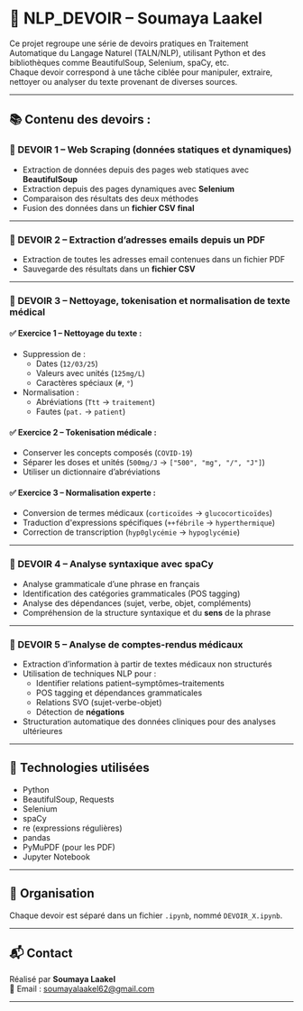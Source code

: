 # 🧠 NLP_DEVOIR – Soumaya Laakel

Ce projet regroupe une série de devoirs pratiques en Traitement Automatique du Langage Naturel (TALN/NLP), utilisant Python et des bibliothèques comme BeautifulSoup, Selenium, spaCy, etc.  
Chaque devoir correspond à une tâche ciblée pour manipuler, extraire, nettoyer ou analyser du texte provenant de diverses sources.

---

## 📚 Contenu des devoirs :

### 📄 DEVOIR 1 – Web Scraping (données statiques et dynamiques)
- Extraction de données depuis des pages web statiques avec **BeautifulSoup**
- Extraction depuis des pages dynamiques avec **Selenium**
- Comparaison des résultats des deux méthodes
- Fusion des données dans un **fichier CSV final**

---

### 📄 DEVOIR 2 – Extraction d’adresses emails depuis un PDF
- Extraction de toutes les adresses email contenues dans un fichier PDF
- Sauvegarde des résultats dans un **fichier CSV**

---

### 📄 DEVOIR 3 – Nettoyage, tokenisation et normalisation de texte médical

#### ✅ Exercice 1 – Nettoyage du texte :
- Suppression de :
  - Dates (`12/03/25`)
  - Valeurs avec unités (`125mg/L`)
  - Caractères spéciaux (`#`, `°`)
- Normalisation :
  - Abréviations (`Ttt` → `traitement`)
  - Fautes (`pat.` → `patient`)

#### ✅ Exercice 2 – Tokenisation médicale :
- Conserver les concepts composés (`COVID-19`)
- Séparer les doses et unités (`500mg/J` → `["500", "mg", "/", "J"]`)
- Utiliser un dictionnaire d’abréviations

#### ✅ Exercice 3 – Normalisation experte :
- Conversion de termes médicaux (`corticoïdes` → `glucocorticoïdes`)
- Traduction d'expressions spécifiques (`++fébrile` → `hyperthermique`)
- Correction de transcription (`hyp0glycémie` → `hypoglycémie`)

---

### 📄 DEVOIR 4 – Analyse syntaxique avec spaCy
- Analyse grammaticale d’une phrase en français
- Identification des catégories grammaticales (POS tagging)
- Analyse des dépendances (sujet, verbe, objet, compléments)
- Compréhension de la structure syntaxique et du **sens** de la phrase

---

### 📄 DEVOIR 5 – Analyse de comptes-rendus médicaux
- Extraction d’information à partir de textes médicaux non structurés
- Utilisation de techniques NLP pour :
  - Identifier relations patient–symptômes–traitements
  - POS tagging et dépendances grammaticales
  - Relations SVO (sujet-verbe-objet)
  - Détection de **négations**
- Structuration automatique des données cliniques pour des analyses ultérieures

---

## 🧰 Technologies utilisées

- Python
- BeautifulSoup, Requests
- Selenium
- spaCy
- re (expressions régulières)
- pandas
- PyMuPDF (pour les PDF)
- Jupyter Notebook

---

## 📂 Organisation

Chaque devoir est séparé dans un fichier `.ipynb`, nommé `DEVOIR_X.ipynb`.

---

## 📬 Contact

Réalisé par **Soumaya Laakel**  
📧 Email : soumayalaakel62@gmail.com 

---

